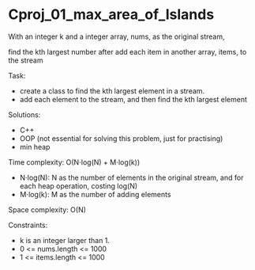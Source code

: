 # Cproj_01_max_area_of_Islands

With an integer k and a integer array, nums, as the original stream,

find the kth largest number after add each item in another array, items, to the stream 


Task:
- create a class to find the kth largest element in a stream. 
- add each element to the stream, and then find the kth largest element

Solutions:
- C++
- OOP (not essential for solving this problem, just for practising)
- min heap

Time complexity: O(N⋅log(N) + M⋅log(k))
- N⋅log(N): N as the number of elements in the original stream, and for each heap operation, costing log(N)
- M⋅log(k): M as the number of adding elements

Space complexity: O(N)

Constraints:
- k is an integer larger than 1.
- 0 <= nums.length <= 1000
- 1 <= items.length <= 1000

